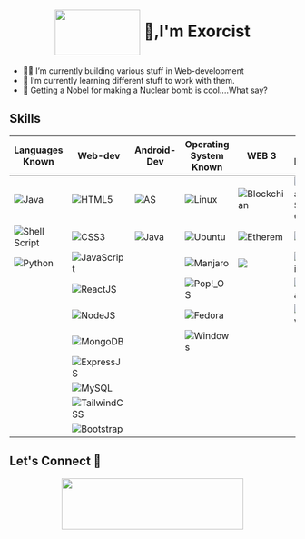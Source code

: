  <h1 align="center"><img src="https://github.com/exorcist09/Exorcist09/assets/124388283/58077c0e-65a1-4c2e-bbce-0ade02253d81" width="150" height="80" align="center"/>  👋,I'm Exorcist</h1>


- 🥷🏻 I’m currently building various stuff in Web-development
- 🦼 I’m currently learning different stuff to work with them.  
- 🤪 Getting a Nobel for making a Nuclear bomb is cool....What say?

 ## Skills

| Languages Known  | Web-dev | Android-Dev |  Operating System Known  |WEB 3|Tools Known |
| --------------- | --------------- |--------------- |------------------ |---------------|--------------- |
| ![Java](https://img.shields.io/badge/java-%23ED8B00.svg?style=for-the-badge&logo=openjdk&logoColor=white) | ![HTML5](https://img.shields.io/badge/html5-%23E34F26.svg?style=for-the-badge&logo=html5&logoColor=white)  |![AS](https://img.shields.io/badge/Android_Studio-3DDC84?style=for-the-badge&logo=android-studio&logoColor=white) | ![Linux](https://img.shields.io/badge/Linux-FCC624?style=for-the-badge&logo=linux&logoColor=black) | ![Blockchian](https://img.shields.io/badge/Blockchain.com-121D33?logo=blockchaindotcom&logoColor=fff&style=for-the-badge)|![Visual Studio Code](https://img.shields.io/badge/Visual%20Studio%20Code-0078d7.svg?style=for-the-badge&logo=visual-studio-code&logoColor=white) |
| ![Shell Script](https://img.shields.io/badge/shell_script-%23121011.svg?style=for-the-badge&logo=gnu-bash&logoColor=white) | ![CSS3](https://img.shields.io/badge/css3-%231572B6.svg?style=for-the-badge&logo=css3&logoColor=white)|![Java](https://img.shields.io/badge/java-%23ED8B00.svg?style=for-the-badge&logo=openjdk&logoColor=white) |  ![Ubuntu](https://img.shields.io/badge/Ubuntu-E95420?style=for-the-badge&logo=ubuntu&logoColor=white) |![Etherem](https://img.shields.io/badge/Ethereum-3C3C3D?style=for-the-badge&logo=Ethereum&logoColor=white)| ![Vim](https://img.shields.io/badge/VIM-%2311AB00.svg?style=for-the-badge&logo=vim&logoColor=white) |
| ![Python](https://img.shields.io/badge/Python-FFD43B?style=for-the-badge&logo=python&logoColor=blue)|![JavaScript](https://img.shields.io/badge/javascript-%23323330.svg?style=for-the-badge&logo=javascript&logoColor=%23F7DF1E) | | ![Manjaro](https://img.shields.io/badge/Manjaro-35BF5C?style=for-the-badge&logo=Manjaro&logoColor=white) |![](https://img.shields.io/badge/Solidity-e6e6e6?style=for-the-badge&logo=solidity&logoColor=black)|![IntelliJ IDEA](https://img.shields.io/badge/IntelliJIDEA-000000.svg?style=for-the-badge&logo=intellij-idea&logoColor=white) |
|  |![ReactJS](https://img.shields.io/badge/React-20232A?style=for-the-badge&logo=react&logoColor=61DAFB)|| ![Pop!\_OS](https://img.shields.io/badge/Pop!_OS-48B9C7?style=for-the-badge&logo=Pop!_OS&logoColor=white)  | | ![Figma](https://img.shields.io/badge/Figma-F24E1E?style=for-the-badge&logo=figma&logoColor=white)|
|| ![NodeJS](https://img.shields.io/badge/node.js-6DA55F?style=for-the-badge&logo=node.js&logoColor=white)||![Fedora](https://img.shields.io/badge/Fedora-294172?style=for-the-badge&logo=fedora&logoColor=white)  | |![Canva](https://img.shields.io/badge/Canva-%2300C4CC.svg?&style=for-the-badge&logo=Canva&logoColor=white)|
| |![MongoDB](https://img.shields.io/badge/MongoDB-4EA94B?style=for-the-badge&logo=mongodb&logoColor=white)| |![Windows](https://img.shields.io/badge/Windows-0078D6?style=for-the-badge&logo=windows&logoColor=white)| ||   |
||![ExpressJS](https://img.shields.io/badge/Express%20js-000000?style=for-the-badge&logo=express&logoColor=white)|||
||![MySQL](https://img.shields.io/badge/MySQL-005C84?style=for-the-badge&logo=mysql&logoColor=white) | | |     |
|  |![TailwindCSS](https://img.shields.io/badge/tailwindcss-%2338B2AC.svg?style=for-the-badge&logo=tailwind-css&logoColor=white)||   |   |
||![Bootstrap](https://img.shields.io/badge/Bootstrap-563D7C?style=for-the-badge&logo=bootstrap&logoColor=white)||||


 <!-- ![Exorcist's GitHub stats](https://github-readme-stats.vercel.app/api?username=exorcist09&show_icons=true&theme=dark&rank_icon=github ) -->

## Let's Connect 🤝
<p align="center" >
<a href="https://linkedin.com/in/adarsh-verma-exorcist09/" target="blank"> <img src="https://github.com/exorcist09/Exorcist09/assets/124388283/5b577488-fc4c-443d-9dff-e781ef8b3a0e" height="90" width="320" /></a>
</p>


